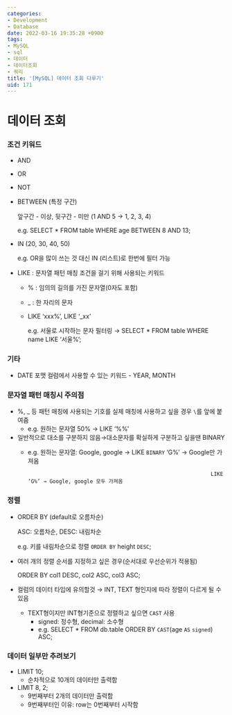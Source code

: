 ```yaml
---
categories:
- Development
- Database
date: 2022-03-16 19:35:28 +0900
tags:
- MySQL
- sql
- 데이터
- 데이터조회
- 쿼리
title: '[MySQL] 데이터 조회 다루기'
uid: 171
---
```


# 데이터 조회

### 조건 키워드

- AND
- OR
- NOT
- BETWEEN (특정 구간)
    
    앞구간 - 이상, 뒷구간 - 미만 (1 AND 5 → 1, 2, 3, 4)
    
    e.g. SELECT * FROM table WHERE age BETWEEN 8 AND 13;
    
- IN (20, 30, 40, 50)
    
    e.g. OR을 많이 쓰는 것 대신 IN (리스트)로 한번에 필터 가능
    
- LIKE : 문자열 패턴 매칭 조건을 걸기 위해 사용되는 키워드
    - % : 임의의 길의를 가진 문자열(0자도 포함)
    - _ : 한 자리의 문자
    - LIKE ‘xxx%’, LIKE ‘_xx’
        
        e.g. 서울로 시작하는 문자 필터링 → SELECT * FROM table WHERE name LIKE ‘서울%’;
        

### 기타

- DATE 포맷 컬럼에서 사용할 수 있는 키워드 - YEAR, MONTH

### 문자열 패턴 매칭시 주의점

- %, _ 등 패턴 매칭에 사용되는 기호를 실제 매칭에 사용하고 싶을 경우 `\`를 앞에 붙여줌
    - e.g. 원하는 문자열 50% → LIKE ‘\%%’
- 일반적으로 대소를 구분하지 않음→대소문자를 확실하게 구분하고 싶을땐 BINARY
    - e.g. 원하는 문자열: Google, google → LIKE `BINARY` ‘G%’ → Google만 가져옴
        
                                                                     LIKE ‘G%’ → Google, google 모두 가져옴
        

### 정렬

- ORDER BY (default로 오름차순)
    
    ASC: 오름차순, DESC: 내림차순
    
    e.g. 키를 내림차순으로 정렬 `ORDER BY` height `DESC`;
    
- 여러 개의 정렬 순서를 지정하고 싶은 경우(순서대로 우선순위가 적용됨)
    
    ORDER BY col1 DESC, col2 ASC, col3 ASC;
    

- 컬럼의 데이터 타입에 유의할것 → INT, TEXT 형인지에 따라 정렬이 다르게 될 수 있음
    - TEXT형이지만 INT형기준으로 정렬하고 싶으면 `CAST` 사용
        - signed: 정수형, decimal: 소수형
        - e.g. SELECT * FROM db.table ORDER BY `CAST`(age `AS` `signed`) ASC;

### 데이터 일부만 추려보기

- LIMIT 10;
    - 순차적으로 10개의 데이터만 출력함
- LIMIT 8, 2;
    - 9번째부터 2개의 데이터만 출력함
    - 9번째부터인 이유: row는 0번째부터 시작함